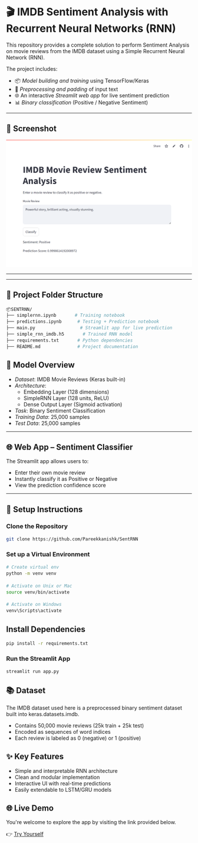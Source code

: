 # 🎬 IMDB Sentiment Analysis with Recurrent Neural Networks (RNN)

This repository provides a complete solution to perform Sentiment Analysis on movie reviews from the IMDB dataset using a Simple Recurrent Neural Network (RNN).

The project includes:
* 📦 *Model building and training* using TensorFlow/Keras
* 🧠 *Preprocessing and padding* of input text
* 🌐 An interactive *Streamlit web app* for live sentiment prediction
* 📊 *Binary classification* (Positive / Negative Sentiment)

---

## 📸 Screenshot

![App Screenshot](assets/screenshot.png)

---


---

## 📁 Project Folder Structure
```bash
📦SENTRNN/
├── simplernn.ipynb       # Training notebook
├── predictions.ipynb      # Testing + Prediction notebook
├── main.py                 # Streamlit app for live prediction
├── simple_rnn_imdb.h5       # Trained RNN model
├── requirements.txt       # Python dependencies
├── README.md              # Project documentation
```

## 🧠 Model Overview

* *Dataset*: IMDB Movie Reviews (Keras built-in)
* *Architecture*:
    * Embedding Layer (128 dimensions)
    * SimpleRNN Layer (128 units, ReLU)
    * Dense Output Layer (Sigmoid activation)
* *Task*: Binary Sentiment Classification
* *Training Data*: 25,000 samples
* *Test Data*: 25,000 samples

---

## 🌐 Web App – Sentiment Classifier

The Streamlit app allows users to:
* Enter their own movie review
* Instantly classify it as Positive or Negative
* View the prediction confidence score

---

## 💾 Setup Instructions

### Clone the Repository
```bash
git clone https://github.com/Pareekkanishk/SentRNN
```

### Set up a Virtual Environment
```bash
# Create virtual env
python -m venv venv

# Activate on Unix or Mac
source venv/bin/activate

# Activate on Windows
venv\Scripts\activate
```

## Install Dependencies
```bash
pip install -r requirements.txt
```


### Run the Streamlit App
```bash
streamlit run app.py
```


## 📚 Dataset

The IMDB dataset used here is a preprocessed binary sentiment dataset built into keras.datasets.imdb.

- Contains 50,000 movie reviews (25k train + 25k test)
- Encoded as sequences of word indices
- Each review is labeled as 0 (negative) or 1 (positive)

## ✨ Key Features

- Simple and interpretable RNN architecture
- Clean and modular implementation
- Interactive UI with real-time predictions
- Easily extendable to LSTM/GRU models

## 🌐 Live Demo

You're welcome to explore the app by visiting the link provided below.

👉 [Try Yourself](https://sentrnn-rwkvkbxkcntots7dmpbbsh.streamlit.app/)